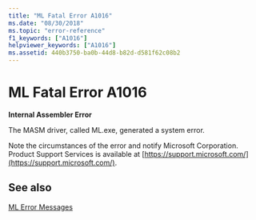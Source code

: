 ```yaml
---
title: "ML Fatal Error A1016"
ms.date: "08/30/2018"
ms.topic: "error-reference"
f1_keywords: ["A1016"]
helpviewer_keywords: ["A1016"]
ms.assetid: 440b3750-ba0b-44d8-b82d-d581f62c08b2
---
```

# ML Fatal Error A1016

**Internal Assembler Error**

The MASM driver, called ML.exe, generated a system error.

Note the circumstances of the error and notify Microsoft Corporation. Product Support Services is available at [https://support.microsoft.com/](https://support.microsoft.com/).

## See also

[ML Error Messages](../../assembler/masm/ml-error-messages.md)<br/>

